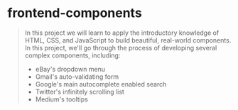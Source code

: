 # frontend-components

> In this project we will learn to apply the introductory 
> knowledge of HTML, CSS, and JavaScript to build beautiful, 
> real-world components. In this project, we'll go through the 
> process of developing several complex components, including:
> - eBay's dropdown menu
> - Gmail's auto-validating form
> - Google's main autocomplete enabled search
> - Twitter's infinitely scrolling list
> - Medium's tooltips